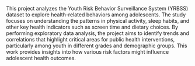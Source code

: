 This project analyzes the Youth Risk Behavior Surveillance System (YRBSS) 
dataset to explore health-related behaviors among adolescents. 
The study focuses on understanding the patterns in physical activity, 
sleep habits, and other key health indicators such as screen time 
and dietary choices. By performing exploratory data analysis, the project aims
to identify trends and correlations that highlight critical areas for public 
health interventions, particularly among youth in different grades and 
demographic groups. This work provides insights into how various risk factors 
might influence adolescent health outcomes.